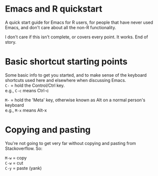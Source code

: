 # Emacs and R quickstart

A quick start guide for Emacs for R users, for people that have never used Emacs, and don't care about all the non-R functionality.

I don't care if this isn't complete, or covers every point. It works. End of story.

# Basic shortcut starting points

Some basic info to get you started, and to make sense of the keyboard shortcuts used here and elsewhere when discussing Emacs.  
`C-` = hold the Control/Ctrl key.  
e.g., `C-c` means Ctrl-c

`M-` = hold the 'Meta' key, otherwise known as Alt on a normal person's keyboard  
e.g., `M-x` means Alt-x

# Copying and pasting

You're not going to get very far without copying and pasting from Stackoverflow. So:

`M-w` = copy  
`C-w` = cut  
`C-y` = paste (yank)  


